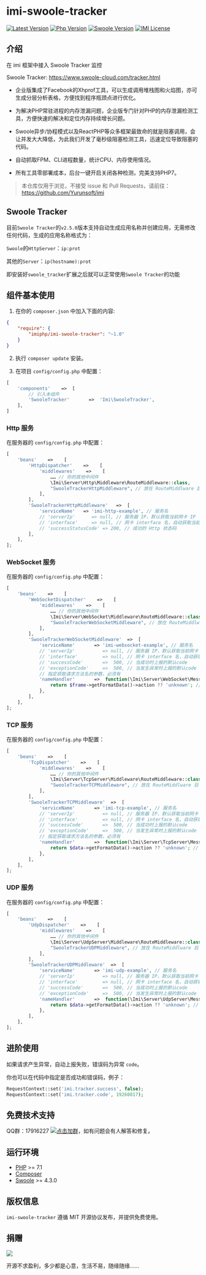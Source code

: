 # imi-swoole-tracker

[![Latest Version](https://img.shields.io/packagist/v/imiphp/imi-swoole-tracker.svg)](https://packagist.org/packages/imiphp/imi-swoole-tracker)
[![Php Version](https://img.shields.io/badge/php-%3E=7.1-brightgreen.svg)](https://secure.php.net/)
[![Swoole Version](https://img.shields.io/badge/swoole-%3E=4.3.0-brightgreen.svg)](https://github.com/swoole/swoole-src)
[![IMI License](https://img.shields.io/github/license/imiphp/imi-swoole-tracker.svg)](https://github.com/imiphp/imi-swoole-tracker/blob/master/LICENSE)

## 介绍

在 imi 框架中接入 Swoole Tracker 监控

Swoole Tracker: https://www.swoole-cloud.com/tracker.html

* 企业版集成了Facebook的Xhprof工具，可以生成调用堆栈图和火焰图，亦可生成分层分析表格，方便找到程序瓶颈点进行优化。

* 为解决PHP常驻进程的内存泄漏问题，企业版专门针对PHP的内存泄漏检测工具，方便快速的解决和定位内存持续增长问题。

* Swoole异步/协程模式以及ReactPHP等众多框架最致命的就是阻塞调用，会让并发大大降低，为此我们开发了毫秒级阻塞检测工具，迅速定位导致阻塞的代码。

* 自动抓取FPM、CLI进程数量，统计CPU、内存使用情况。

* 所有工具零部署成本，后台一键开启关闭各种检测，完美支持PHP7。

> 本仓库仅用于浏览，不接受 issue 和 Pull Requests，请前往：<https://github.com/Yurunsoft/imi>

## Swoole Tracker

目前`Swoole Tracker`的`v2.5.0`版本支持自动生成应用名称并创建应用，无需修改任何代码，生成的应用名称格式为：

`Swoole`的`HttpServer`：`ip:prot`

其他的`Server`：`ip(hostname):prot`

即安装好`swoole_tracker`扩展之后就可以正常使用`Swoole Tracker`的功能

## 组件基本使用

1. 在你的 `composer.json` 中加入下面的内容:

```json
{
    "require": {
        "imiphp/imi-swoole-tracker": "~1.0"
    }
}
```

2. 执行 `composer update` 安装。

3. 在项目 `config/config.php` 中配置：

```php
[
    'components'    =>  [
        // 引入本组件
        'SwooleTracker'       =>  'Imi\SwooleTracker',
    ],
]
```

### Http 服务

在服务器的 `config/config.php` 中配置：

```php
[
    'beans'    =>    [
        'HttpDispatcher'    =>    [
            'middlewares'    =>    [
                …… // 你的其他中间件
                \Imi\Server\Http\Middleware\RouteMiddleware::class,
                "SwooleTrackerHttpMiddleware", // 放在 RouteMiddlware 后
            ],
        ],
        'SwooleTrackerHttpMiddleware'   =>  [
            'serviceName'   => 'imi-http-example', // 服务名
            // 'serverIp'      => null, // 服务器 IP，默认获取当前网卡 IP
            // 'interface'     => null, // 网卡 interface 名，自动获取当前网卡IP时有效
            // 'successStatusCode' => 200, // 成功的 Http 状态码
        ],
    ],
];
```

### WebSocket 服务

在服务器的 `config/config.php` 中配置：

```php
[
    'beans'    =>    [
        'WebSocketDispatcher'    =>    [
            'middlewares'    =>    [
                …… // 你的其他中间件
                \Imi\Server\WebSocket\Middleware\RouteMiddleware::class,
                "SwooleTrackerWebSocketMiddleware", // 放在 RouteMiddlware 后
            ],
        ],
        'SwooleTrackerWebSocketMiddleware'  =>  [
            'serviceName'       => 'imi-websocket-example', // 服务名
            // 'serverIp'          => null, // 服务器 IP，默认获取当前网卡 IP
            // 'interface'         => null, // 网卡 interface 名，自动获取当前网卡IP时有效
            // 'successCode'       =>  500, // 当成功时上报的默认code
            // 'exceptionCode'     =>  500, // 当发生异常时上报的默认code
            // 指定获取请求方法名的参数，必须有
            'nameHandler'       =>  function(\Imi\Server\WebSocket\Message\IFrame $frame){
                return $frame->getFormatData()->action ?? 'unknown'; // 代码仅供参考
            },
        ],
    ],
];
```

### TCP 服务

在服务器的 `config/config.php` 中配置：

```php
[
    'beans'    =>    [
        'TcpDispatcher'    =>    [
            'middlewares'    =>    [
                …… // 你的其他中间件
                \Imi\Server\TcpServer\Middleware\RouteMiddleware::class,
                "SwooleTrackerTCPMiddleware", // 放在 RouteMiddlware 后
            ],
        ],
        'SwooleTrackerTCPMiddleware'  =>  [
            'serviceName'       => 'imi-tcp-example', // 服务名
            // 'serverIp'          => null, // 服务器 IP，默认获取当前网卡 IP
            // 'interface'         => null, // 网卡 interface 名，自动获取当前网卡IP时有效
            // 'successCode'       =>  500, // 当成功时上报的默认code
            // 'exceptionCode'     =>  500, // 当发生异常时上报的默认code
            // 指定获取请求方法名的参数，必须有
            'nameHandler'       =>  function(\Imi\Server\TcpServer\Message\IReceiveData $data){
                return $data->getFormatData()->action ?? 'unknown'; // 代码仅供参考
            },
        ],
    ],
];
```

### UDP 服务

在服务器的 `config/config.php` 中配置：

```php
[
    'beans'    =>    [
        'UdpDispatcher'    =>    [
            'middlewares'    =>    [
                …… // 你的其他中间件
                \Imi\Server\UdpServer\Middleware\RouteMiddleware::class,
                "SwooleTrackerUDPMiddleware", // 放在 RouteMiddlware 后
            ],
        ],
        'SwooleTrackerUDPMiddleware'  =>  [
            'serviceName'       => 'imi-udp-example', // 服务名
            // 'serverIp'          => null, // 服务器 IP，默认获取当前网卡 IP
            // 'interface'         => null, // 网卡 interface 名，自动获取当前网卡IP时有效
            // 'successCode'       =>  500, // 当成功时上报的默认code
            // 'exceptionCode'     =>  500, // 当发生异常时上报的默认code
            'nameHandler'       =>  function(\Imi\Server\UdpServer\Message\IPacketData $data){
                return $data->getFormatData()->action ?? 'unknown'; // 代码仅供参考
            },
        ],
    ],
];
```

## 进阶使用

如果请求产生异常，自动上报失败，错误码为异常 `code`。

你也可以在代码中指定是否成功和错误码，例子：

```php
RequestContext::set('imi.tracker.success', false);
RequestContext::set('imi.tracker.code', 19260817);
```

## 免费技术支持

QQ群：17916227 [![点击加群](https://pub.idqqimg.com/wpa/images/group.png "点击加群")](https://jq.qq.com/?_wv=1027&k=5wXf4Zq)，如有问题会有人解答和修复。

## 运行环境

- [PHP](https://php.net/) >= 7.1
- [Composer](https://getcomposer.org/)
- [Swoole](https://www.swoole.com/) >= 4.3.0

## 版权信息

`imi-swoole-tracker` 遵循 MIT 开源协议发布，并提供免费使用。

## 捐赠

<img src="https://cdn.jsdelivr.net/gh/Yurunsoft/IMI@dev/res/pay.png"/>

开源不求盈利，多少都是心意，生活不易，随缘随缘……
